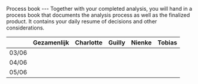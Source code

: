 Process book --- Together with your completed analysis, you will hand in a process book that documents the analysis process as well as the finalized product. It contains your daily resume of decisions and other considerations.


|   |Gezamenlijk |Charlotte |Guilly   |Nienke   |Tobias   | 
|---|---|---|---|---|---|
|03/06 |   |   |   |   |   |
|04/06 |   |   |   |   |   |
|05/06   |   |   |   |   |    |
